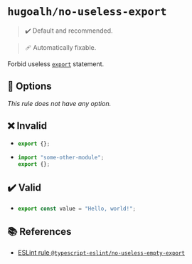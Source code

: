 # `hugoalh/no-useless-export`

> ✔️ Default and recommended.

> 🩹 Automatically fixable.

Forbid useless [`export`][ecmascript-export] statement.

## 🔧 Options

*This rule does not have any option.*

## ❌ Invalid

- ```ts
  export {};
  ```
- ```ts
  import "some-other-module";
  export {};
  ```

## ✔️ Valid

- ```ts
  export const value = "Hello, world!";
  ```

## 📚 References

- [ESLint rule `@typescript-eslint/no-useless-empty-export`](https://typescript-eslint.io/rules/no-useless-empty-export/)

[ecmascript-export]: https://developer.mozilla.org/en-US/docs/Web/JavaScript/Reference/Statements/export
